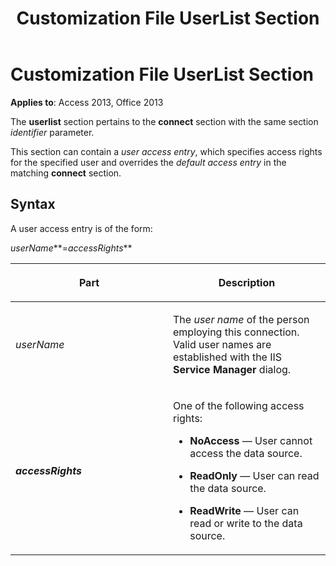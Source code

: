 ﻿---
title: Customization File UserList Section
TOCTitle: Customization File UserList Section
ms:assetid: b60ba3b0-37d4-bb59-d3cd-2ab44d178b8a
ms:mtpsurl: https://msdn.microsoft.com/library/JJ249873(v=office.15)
ms:contentKeyID: 48547263
ms.date: 09/18/2015
mtps_version: v=office.15
---

# Customization File UserList Section


**Applies to**: Access 2013, Office 2013

The **userlist** section pertains to the **connect** section with the same section *identifier* parameter.

This section can contain a *user access entry*, which specifies access rights for the specified user and overrides the *default* *access entry* in the matching **connect** section.

## Syntax

A user access entry is of the form:

*userName***=*accessRights***

<table>
<colgroup>
<col style="width: 50%" />
<col style="width: 50%" />
</colgroup>
<thead>
<tr class="header">
<th><p>Part</p></th>
<th><p>Description</p></th>
</tr>
</thead>
<tbody>
<tr class="odd">
<td><p><em>userName</em></p></td>
<td><p>The <em>user name</em> of the person employing this connection. Valid user names are established with the IIS <strong>Service Manager</strong> dialog.</p></td>
</tr>
<tr class="even">
<td><p><strong><em>accessRights</em></strong></p></td>
<td><p>One of the following access rights:<br />
</p>
<ul>
<li><p><strong>NoAccess</strong> — User cannot access the data source.</p></li>
<li><p><strong>ReadOnly</strong> — User can read the data source.</p></li>
<li><p><strong>ReadWrite</strong> — User can read or write to the data source.</p></li>
</ul>
<p></p></td>
</tr>
</tbody>
</table>

